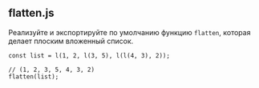 ## flatten.js

Реализуйте и экспортируйте по умолчанию функцию `flatten`, которая делает плоским вложенный список.

```
const list = l(1, 2, l(3, 5), l(l(4, 3), 2));

// (1, 2, 3, 5, 4, 3, 2)
flatten(list);
```
